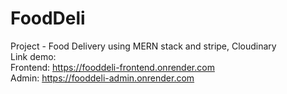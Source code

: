 # FoodDeli
Project - Food Delivery using MERN stack and stripe, Cloudinary  
Link demo:   
Frontend: https://fooddeli-frontend.onrender.com    
Admin:  https://fooddeli-admin.onrender.com  
